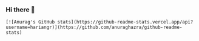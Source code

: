 ### Hi there 👋
~~~~~~~~~~~~~~~~~~~~~~~~~~~~~~~~
[![Anurag's GitHub stats](https://github-readme-stats.vercel.app/api?username=hariangr)](https://github.com/anuraghazra/github-readme-stats)

